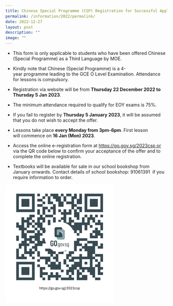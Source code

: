 ```yaml
---
title: Chinese Special Programme (CSP) Registration for Successful Applicants
permalink: /information/2022/permalink/
date: 2022-12-27
layout: post
description: ""
image: ""
---
```

* This form is only applicable to students who have been offered Chinese (Special Programme) as a Third Language by MOE. 

* Kindly note that Chinese (Special Programme) is a 4-year programme leading to the GCE O Level Examination. Attendance for lessons is compulsory.

* Registration via website will be from **Thursday 22 December 2022 to Thursday 5 Jan 2023**.

* The minimum attendance required to qualify for EOY exams is 75%.

* If you fail to register by **Thursday 5 January 2023**, it will be assumed that you do not wish to accept the offer. 

* Lessons take place **every Monday from 3pm-6pm**. First lesson will commence on **16 Jan (Mon) 2023**. 

* Access the online e-registration form at https://go.gov.sg/2023csp or via the QR code below to confirm your acceptance of the offer and to complete the online registration.

* Textbooks will be available for sale in our school bookshop from January onwards. Contact details of school bookshop: 91061391  if you require information to order.

![](/images/2023%20CSP%20QR%20Code.png)